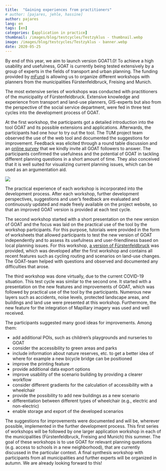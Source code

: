 ```yaml
---
title:  "Gaining experiences from practitioners"
# author: [pajares, jehle, hassine]
author: pajares
lang: en
tags: [en]
categories: [application in practice]
thumbnail: /images/blog/testcycles/Testzyklus - thumbnail.webp
image: /images/blog/testcycles/Testzyklus - banner.webp
date: 2020-05-25
---
```


By end of this year, we aim to launch version GOAT1.0! To achieve a high usability and usefulness, GOAT is currently being tested extensively by a group of experts in the fields of transport and urban planning. The funding provided by [mFund](https://www.bmvi.de/DE/Themen/Digitales/mFund/Ueberblick/ueberblick.html) is allowing us to organize different workshops with planners from the municipalities Fürstenfeldbruck, Freising and Munich.

The most extensive series of workshops was conducted with practitioners of the municipality of Fürstenfeldbruck. Extensive knowledge and experience from transport and land-use planners, GIS-experts but also from the perspective of the social service department, were fed in three test cycles into the development process of GOAT.

At the first workshop, the participants got a detailed introduction into the tool GOAT and its possible extensions and applications. Afterwards, the participants had one hour to try out the tool. The TUM project team observed the use of the web tool and documented the suggestions for improvement. Feedback was elicited through a round table discussion and an [online survey](https://www.umfrage.sv.bgu.tum.de/index.php/837925?lang=en) that we kindly invite all GOAT followers to answer. The participants confirmed the usefulness and the potential of GOAT in tackling different planning questions in a short amount of time. They also conceived that it is well suited for visualizing current planning issues, which can be used as an argumentation aid.

![](/images/blog/testcycles/Testzyklus.png)

The practical experience of each workshop is incorporated into the development process. After each workshop, further development perspectives, suggestions and user’s feedback are evaluated and continuously updated and made freely available on the project website, so that an improved GOAT version is provided at each test cycle.

The second workshop started with a short presentation on the new version of GOAT and the focus was laid on the practical use of the tool by the workshop participants. For this purpose, tutorials were provided in the form of worksheets that allowed participants to test the new version of GOAT independently and to assess its usefulness and user-friendliness based on local planning issues. For this workshop, [a version of Fürstenfeldbruck](https://ffb.open-accessibility.org/) was provided, which was developed after the first workshop and contains all recent features such as cycling routing and scenarios on land-use changes. The GOAT-team helped with questions and observed and documented any difficulties that arose.

The third workshop was done virtually, due to the current COVID-19 situation. This test cycle was similar to the second one. It started with a presentation on the new features and improvements of GOAT, which was followed by practical use of the tool by the participants. Numerous new layers such as accidents, noise levels, protected landscape areas, and buildings and land use were presented at this workshop. Furthermore, the new feature for the integration of Mapillary imagery was used and well received.

The participants suggested many good ideas for improvements. Among them:

- add additional POIs, such as children’s playgrounds and nurseries to GOAT
- consider the accessibility to green areas and parks
- include information about nature reserves, etc. to get a better idea of where for example a new bicycle bridge can be positioned
- improve the printing feature
- provide additional data export options
- improve usability of the scenario building by providing a clearer workflow
- consider different gradients for the calculation of accessibility with a wheelchair
- provide the possibility to add new buildings as a new scenario
- differentiation between different types of wheelchair (e.g., electric and non-electric)
- enable storage and export of the developed scenarios

The suggestions for improvements were documented and will be, wherever possible, implemented in the further development process. This first series of workshops will be followed by one larger application workshop in each of the municipalities (Fürstenfeldbruck, Freising and Munich) this summer. The goal of these workshops is to use GOAT for relevant planning questions (e.g. access to schools in a new neighborhood), that are currently discussed in the particular context. A final synthesis workshop with participants from all municipalities and further experts will be organized in autumn. We are already looking forward to this!
